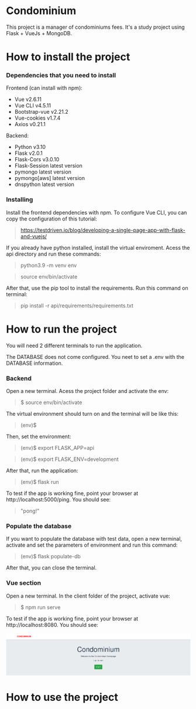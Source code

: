 # Condominium
This project is a manager of condominiums fees.
It's a study project using Flask + VueJs + MongoDB.

# How to install the project

### Dependencies that you need to install
Frontend (can install with npm):
- Vue v2.6.11
- Vue CLI v4.5.11
- Bootstrap-vue v2.21.2
- Vue-cookies v1.7.4
- Axios v0.21.1

Backend:
- Python v3.10
- Flask v2.0.1
- Flask-Cors v3.0.10
- Flask-Session latest version
- pymongo latest version
- pymongo[aws] latest version
- dnspython latest version

### Installing
Install the frontend dependencies with npm. To configure Vue CLI, you can copy the configuration of this tutorial:
> https://testdriven.io/blog/developing-a-single-page-app-with-flask-and-vuejs/

If you already have python installed, install the virtual enviroment. Acess the api directory and run these commands:
> python3.9 -m venv env

> source env/bin/activate

After that, use the pip tool to install the requirements. Run this command on terminal:
> pip install -r api/requirements/requirements.txt

# How to run the project
You will need 2 different terminals to run the application.

The DATABASE does not come configured. You neet to set a .env with the DATABASE information.

### Backend
Open a new terminal. Acess the project folder and activate the env:

> $ source env/bin/activate

The virtual environment should turn on and the terminal will be like this:

> (env)$

Then, set the environment:

> (env)$ export FLASK_APP=api

> (env)$ export FLASK_ENV=development

After that, run the application:

> (env)$ flask run

To test if the app is working fine, point your browser at http://localhost:5000/ping. You should see:

> "pong!"

### Populate the database
If you want to populate the database with test data, open a new terminal, activate and set the parameters of environment and run this command:

> (env)$ flask populate-db

After that, you can close the terminal.

### Vue section

Open a new terminal. In the client folder of the project, activate vue:

> $ npm run serve

To test if the app is working fine, point your browser at http://localhost:8080. You should see:

![](/client/public/homepage.png)

# How to use the project

